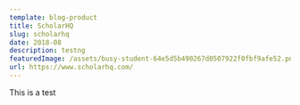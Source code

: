 ```yaml
---
template: blog-product
title: ScholarHQ
slug: scholarhq
date: 2018-08
description: testng
featuredImage: /assets/busy-student-64e5d5b490267d0507922f0fbf9afe52.png
url: https://www.scholarhq.com/
---
```

This is a test